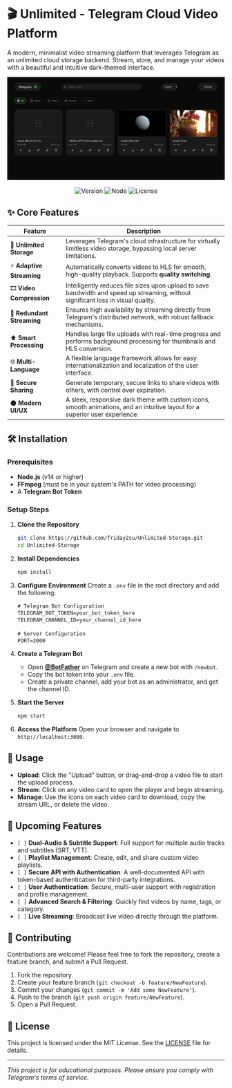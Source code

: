 # 🎬 Unlimited - Telegram Cloud Video Platform

A modern, minimalist video streaming platform that leverages Telegram as an unlimited cloud storage backend. Stream, store, and manage your videos with a beautiful and intuitive dark-themed interface.

![Homepage Screenshot](demo.jpeg)

<p align="center">
  <img src="https://img.shields.io/badge/version-2.1.0-green?style=for-the-badge" alt="Version">
  <img src="https://img.shields.io/badge/node-%3E%3D14.0.0-blue?style=for-the-badge" alt="Node">
  <img src="https://img.shields.io/badge/license-MIT-blue?style=for-the-badge" alt="License">
</p>

## ✨ Core Features

| Feature | Description |
| --- | --- |
| 🚀 **Unlimited Storage** | Leverages Telegram's cloud infrastructure for virtually limitless video storage, bypassing local server limitations. |
| ⚡ **Adaptive Streaming** | Automatically converts videos to HLS for smooth, high-quality playback. Supports **quality switching**. |
| 🎞️ **Video Compression** | Intelligently reduces file sizes upon upload to save bandwidth and speed up streaming, without significant loss in visual quality. |
| 📡 **Redundant Streaming** | Ensures high availability by streaming directly from Telegram's distributed network, with robust fallback mechanisms. |
| ⬆️ **Smart Processing** | Handles large file uploads with real-time progress and performs background processing for thumbnails and HLS conversion. |
| 🌐 **Multi-Language** | A flexible language framework allows for easy internationalization and localization of the user interface. |
| 🔗 **Secure Sharing** | Generate temporary, secure links to share videos with others, with control over expiration. |
| 🌑 **Modern UI/UX** | A sleek, responsive dark theme with custom icons, smooth animations, and an intuitive layout for a superior user experience. |

## 🛠️ Installation

### Prerequisites
-   **Node.js** (v14 or higher)
-   **FFmpeg** (must be in your system's PATH for video processing)
-   A **Telegram Bot Token**

### Setup Steps

1.  **Clone the Repository**
    ```bash
    git clone https://github.com/friday2su/Unlimited-Storage.git
    cd Unlimited-Storage
    ```

2.  **Install Dependencies**
    ```bash
    npm install
    ```

3.  **Configure Environment**
    Create a `.env` file in the root directory and add the following:
    ```env
    # Telegram Bot Configuration
    TELEGRAM_BOT_TOKEN=your_bot_token_here
    TELEGRAM_CHANNEL_ID=your_channel_id_here

    # Server Configuration
    PORT=3000
    ```

4.  **Create a Telegram Bot**
    -   Open **[@BotFather](https://t.me/botfather)** on Telegram and create a new bot with `/newbot`.
    -   Copy the bot token into your `.env` file.
    -   Create a private channel, add your bot as an administrator, and get the channel ID.

5.  **Start the Server**
    ```bash
    npm start
    ```

6.  **Access the Platform**
    Open your browser and navigate to `http://localhost:3000`.

## 📖 Usage

-   **Upload**: Click the "Upload" button, or drag-and-drop a video file to start the upload process.
-   **Stream**: Click on any video card to open the player and begin streaming.
-   **Manage**: Use the icons on each video card to download, copy the stream URL, or delete the video.

## 🔮 Upcoming Features

- `[ ]` **Dual-Audio & Subtitle Support**: Full support for multiple audio tracks and subtitles (SRT, VTT).
- `[ ]` **Playlist Management**: Create, edit, and share custom video playlists.
- `[ ]` **Secure API with Authentication**: A well-documented API with token-based authentication for third-party integrations.
- `[ ]` **User Authentication**: Secure, multi-user support with registration and profile management.
- `[ ]` **Advanced Search & Filtering**: Quickly find videos by name, tags, or category.
- `[ ]` **Live Streaming**: Broadcast live video directly through the platform.

## 🤝 Contributing

Contributions are welcome! Please feel free to fork the repository, create a feature branch, and submit a Pull Request.

1.  Fork the repository.
2.  Create your feature branch (`git checkout -b feature/NewFeature`).
3.  Commit your changes (`git commit -m 'Add some NewFeature'`).
4.  Push to the branch (`git push origin feature/NewFeature`).
5.  Open a Pull Request.

## 📝 License

This project is licensed under the MIT License. See the [LICENSE](LICENSE) file for details.

---
*This project is for educational purposes. Please ensure you comply with Telegram's terms of service.*
